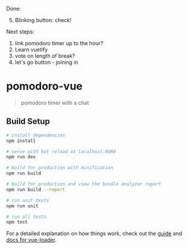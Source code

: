 Done:

5) Blinking button: check!



Next steps:

1) link pomodoro timer up to the hour?
2) Learn vuetify
3) vote on length of break?
4) let's go button - joining in 








# pomodoro-vue

> pomodoro timer with a chat

## Build Setup

``` bash
# install dependencies
npm install

# serve with hot reload at localhost:8080
npm run dev

# build for production with minification
npm run build

# build for production and view the bundle analyzer report
npm run build --report

# run unit tests
npm run unit

# run all tests
npm test
```

For a detailed explanation on how things work, check out the [guide](http://vuejs-templates.github.io/webpack/) and [docs for vue-loader](http://vuejs.github.io/vue-loader).
